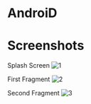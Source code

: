 # AndroiD
 
# Screenshots

Splash Screen
![1](https://github.com/SreeragTV99/AndroiD/assets/75733117/6d203163-a3b1-4f1a-9d4f-be59f719e707)


First Fragment
![2](https://github.com/SreeragTV99/AndroiD/assets/75733117/04d58eae-ee02-44b9-b4a7-7574455b83e8)


Second Fragment
![3](https://github.com/SreeragTV99/AndroiD/assets/75733117/d91e820c-fc8b-4650-a1f4-e07dd73b9ea8)
